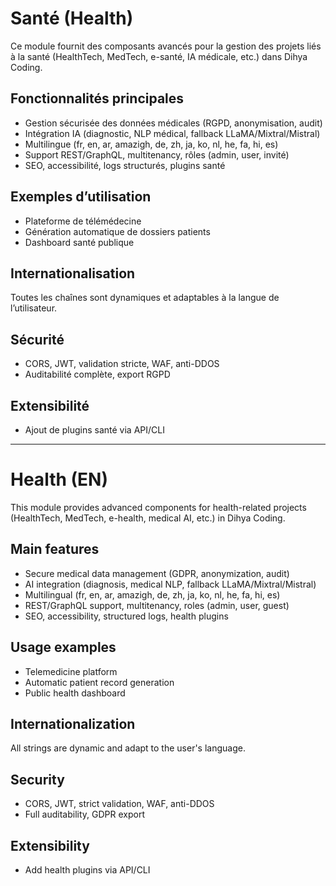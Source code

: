 # Santé (Health)

Ce module fournit des composants avancés pour la gestion des projets liés à la santé (HealthTech, MedTech, e-santé, IA médicale, etc.) dans Dihya Coding.

## Fonctionnalités principales
- Gestion sécurisée des données médicales (RGPD, anonymisation, audit)
- Intégration IA (diagnostic, NLP médical, fallback LLaMA/Mixtral/Mistral)
- Multilingue (fr, en, ar, amazigh, de, zh, ja, ko, nl, he, fa, hi, es)
- Support REST/GraphQL, multitenancy, rôles (admin, user, invité)
- SEO, accessibilité, logs structurés, plugins santé

## Exemples d’utilisation
- Plateforme de télémédecine
- Génération automatique de dossiers patients
- Dashboard santé publique

## Internationalisation
Toutes les chaînes sont dynamiques et adaptables à la langue de l’utilisateur.

## Sécurité
- CORS, JWT, validation stricte, WAF, anti-DDOS
- Auditabilité complète, export RGPD

## Extensibilité
- Ajout de plugins santé via API/CLI

---

# Health (EN)

This module provides advanced components for health-related projects (HealthTech, MedTech, e-health, medical AI, etc.) in Dihya Coding.

## Main features
- Secure medical data management (GDPR, anonymization, audit)
- AI integration (diagnosis, medical NLP, fallback LLaMA/Mixtral/Mistral)
- Multilingual (fr, en, ar, amazigh, de, zh, ja, ko, nl, he, fa, hi, es)
- REST/GraphQL support, multitenancy, roles (admin, user, guest)
- SEO, accessibility, structured logs, health plugins

## Usage examples
- Telemedicine platform
- Automatic patient record generation
- Public health dashboard

## Internationalization
All strings are dynamic and adapt to the user's language.

## Security
- CORS, JWT, strict validation, WAF, anti-DDOS
- Full auditability, GDPR export

## Extensibility
- Add health plugins via API/CLI
